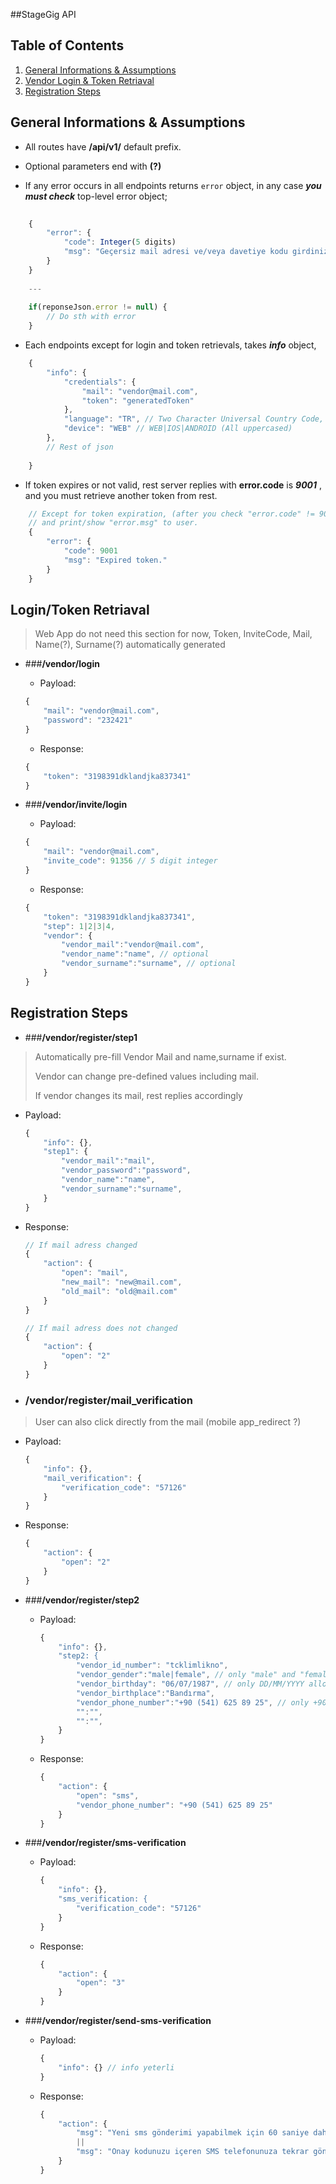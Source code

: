 ##StageGig API

## <a name='TOC'>Table of Contents</a>

1. [General Informations & Assumptions](#general)
2. [Vendor Login & Token Retriaval](#login)
3. [Registration Steps](#registration)

## <a name="general"> General Informations & Assumptions </a>

* All routes have **/api/v1/** default prefix.

* Optional parameters end with **(?)**
 
* If any error occurs in all endpoints returns ```error``` object, in any case ***you must check*** top-level error object;

````js
	
	{
		"error": {
			"code": Integer(5 digits)
			"msg": "Geçersiz mail adresi ve/veya davetiye kodu girdiniz, lütfen tekrar kontrol ediniz."
		}
	}
	
	---
	
	if(reponseJson.error != null) {
		// Do sth with error
	}
````

* Each endpoints except for login and token retrievals, takes ***info*** object, 

````js
	{
		"info": {
			"credentials": {
				"mail": "vendor@mail.com",
				"token": "generatedToken"
			},
			"language": "TR", // Two Character Universal Country Code, REST şu an sadece TR destekliyor.
			"device": "WEB" // WEB|IOS|ANDROID (All uppercased)
		},
		// Rest of json
		
	}
````

* If token expires or not valid, rest server replies with **error.code** is ***9001*** , and you must retrieve another token from rest.

````js
	// Except for token expiration, (after you check "error.code" != 9001) you can skip 
	// and print/show "error.msg" to user.
	{
		"error": {
			"code": 9001
			"msg": "Expired token."
		}
	}
````


## <a name="login"> Login/Token Retriaval </a>

> Web App do not need this section for now, 
> Token, InviteCode, Mail, Name(?), Surname(?) automatically generated


  * ###**/vendor/login**
    * Payload:
	
	````js 
	{
		"mail": "vendor@mail.com",
		"password": "232421"
	}
	````
    * Response:
	  
	````js 
	{
		"token": "3198391dklandjka837341"
	}
	````


* ###**/vendor/invite/login**
    * Payload:
	
	````js 
	{
		"mail": "vendor@mail.com",
		"invite_code": 91356 // 5 digit integer
	}
	````
    * Response:
	  
	````js 
	{
		"token": "3198391dklandjka837341",
		"step": 1|2|3|4,
		"vendor": {
			"vendor_mail":"vendor@mail.com",
			"vendor_name":"name", // optional
			"vendor_surname":"surname", // optional
		} 
	}
	````

## <a name="registration"> Registration Steps </a>

* ###**/vendor/register/step1**

> Automatically pre-fill Vendor Mail and name,surname if exist.
> 
> Vendor can change pre-defined values including mail.
> 
> If vendor changes its mail, rest replies accordingly


  * Payload:
	
	````js 
	{
		"info": {},
		"step1": {
			"vendor_mail":"mail", 
			"vendor_password":"password",
			"vendor_name":"name",
			"vendor_surname":"surname",
		}
	}
	````
  * Response:
	    
	````js 
	// If mail adress changed
	{
		"action": {
			"open": "mail",
			"new_mail": "new@mail.com",
			"old_mail": "old@mail.com"
		}
	}
	````

	````js 
	// If mail adress does not changed
	{
		"action": {
			"open": "2"
		}
	}
	````


* ### **/vendor/register/mail_verification**

>User can also click directly from the mail (mobile app_redirect ?)

  * Payload:
	
	````js 
	{
		"info": {},
		"mail_verification": {
			"verification_code": "57126"
		}
	}
	````
  * Response:
	    
	````js 
	{
		"action": {
			"open": "2"
		}
	}
	````

* ###**/vendor/register/step2**


  * Payload:

	````js
	{
		"info": {},
		"step2: {
            "vendor_id_number": "tcklimlikno",
            "vendor_gender":"male|female", // only "male" and "female" allowed
            "vendor_birthday": "06/07/1987", // only DD/MM/YYYY allowed
            "vendor_birthplace":"Bandırma",
            "vendor_phone_number":"+90 (541) 625 89 25", // only +90 (XXX) XXX XX XX allowed
            "":"",
            "":"",
        }
	}
	````
  * Response:
	    
	````js
	{
		"action": {
			"open": "sms",
            "vendor_phone_number": "+90 (541) 625 89 25"
		}
	}
	````



* ###**/vendor/register/sms-verification**


  * Payload:

	````js
	{
		"info": {},
		"sms_verification: {
            "verification_code": "57126"
        }
	}
	````
  * Response:
	    
	````js
	{
		"action": {
			"open": "3"
		}
	}
	````
	
* ###**/vendor/register/send-sms-verification**


  * Payload:

	````js
	{
		"info": {} // info yeterli
	}
	````
  * Response:
	    
	````js
	{
		"action": {
			"msg": "Yeni sms gönderimi yapabilmek için 60 saniye daha beklemelisiniz",
            ||
            "msg": "Onay kodunuzu içeren SMS telefonunuza tekrar gönderilmiştir"
		}
	}
	````


	
